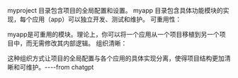 myproject 目录包含项目的全局配置和设置。
myapp 目录包含具体功能模块的实现，每个应用（app）可以独立开发、测试和维护。
可重用性：

myapp是可重用的模块。理论上，你可以将一个应用从一个项目移植到另一个项目中，而无需修改其内部逻辑。
组织清晰：

这种组织方式让项目的全局配置与各个应用的具体实现分离，使得项目结构更加清晰和可维护。----from chatgpt

